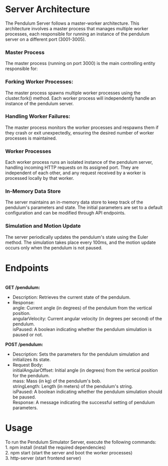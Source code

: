 <h1>Server Architecture</h1>
The Pendulum Server follows a master-worker architecture. This architecture involves a master process that manages multiple worker processes, each responsible for running an instance of the pendulum server on a different port (3001-3005).
<br>
<h3>Master Process</h3>
The master process (running on port 3000) is the main controlling entity responsible for:

<h3>Forking Worker Processes:</h3> The master process spawns multiple worker processes using the cluster.fork() method. Each worker process will independently handle an instance of the pendulum server.

<h3>Handling Worker Failures:</h3> The master process monitors the worker processes and respawns them if they crash or exit unexpectedly, ensuring the desired number of worker processes is maintained.

<h3>Worker Processes</h3>
Each worker process runs an isolated instance of the pendulum server, handling incoming HTTP requests on its assigned port. They are independent of each other, and any request received by a worker is processed locally by that worker.

<h3>In-Memory Data Store</h3>
The server maintains an in-memory data store to keep track of the pendulum's parameters and state. The initial parameters are set to a default configuration and can be modified through API endpoints.

<h3>Simulation and Motion Update</h3>
The server periodically updates the pendulum's state using the Euler method. The simulation takes place every 100ms, and the motion update occurs only when the pendulum is not paused.

<h1>Endpoints</h1>
<br>
<strong>GET /pendulum:</strong>

<ul>
<li>Description: Retrieves the current state of the pendulum.<br></li>
<li>Response:<br>
angle: Current angle (in degrees) of the pendulum from the vertical position.<br>
angularVelocity: Current angular velocity (in degrees per second) of the pendulum.<br>
isPaused: A boolean indicating whether the pendulum simulation is paused or not.<br></li>
</ul>

<strong>POST /pendulum:</strong> 
<br>
<ul>
<li>Description: Sets the parameters for the pendulum simulation and initializes its state.<br></li>
<li>Request Body:<br>
initialAngularOffset: Initial angle (in degrees) from the vertical position for the pendulum.<br>
mass: Mass (in kg) of the pendulum's bob.<br>
stringLength: Length (in meters) of the pendulum's string.<br>
isPaused: A boolean indicating whether the pendulum simulation should be paused.<br>
Response: A message indicating the successful setting of pendulum parameters.</li>
</ul>

<h1>Usage</h1>
To run the Pendulum Simulator Server, execute the following commands:<br>
1. npm install (install the required dependencies)<br>
2. npm start (start the server and boot the worker processes)<br>
3. http-server (start frontend server)